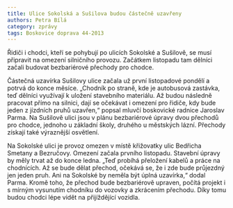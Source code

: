 ```yaml
---
title: Ulice Sokolská a Sušilova budou částečně uzavřeny
authors: Petra Bílá
category: zprávy
tags: Boskovice doprava 44-2013
---
```


Řidiči i chodci, kteří se pohybují po ulicích Sokolské a Sušilově, se musí připravit na omezení silničního provozu. Začátkem listopadu tam dělníci začali budovat bezbariérové přechody pro chodce.

Částečná uzavírka Sušilovy ulice začala už první listopadové pondělí a potrvá do konce měsíce. „Chodník po straně, kde je autobusová zastávka, teď dělníci využívají k uložení stavebního materiálu. Až budou následně pracovat přímo na silnici, dají se očekávat i omezení pro řidiče, kdy bude jeden z jízdních pruhů uzavřen,“ popsal mluvčí boskovické radnice Jaroslav Parma. Na Sušilově ulici jsou v plánu bezbariérové úpravy dvou přechodů pro chodce, jednoho u základní školy, druhého u městských lázní. Přechody získají také výraznější osvětlení.

Na Sokolské ulici je provoz omezen v místě křižovatky ulic Bedřicha Smetany a Bezručovy. Omezení začala prvního listopadu. Stavební úpravy by měly trvat až do konce ledna. „Teď probíhá přeložení kabelů a práce na chodnících. Až se bude dělat přechod, očekává se, že i zde bude průjezdný jen jeden pruh. Ani na Sokolské by neměla být úplná uzavírka,“ dodal Parma. Kromě toho, že přechod bude bezbariérově upraven, počítá projekt i s mírným vysunutím chodníku do vozovky a zkrácením přechodu. Díky tomu budou chodci lépe vidět na přijíždějící vozidla.
